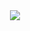 <div align="center"><img src="https://cdn.discordapp.com/attachments/897304698468565022/952363305203294218/Binary_code_3.gif"></div>
